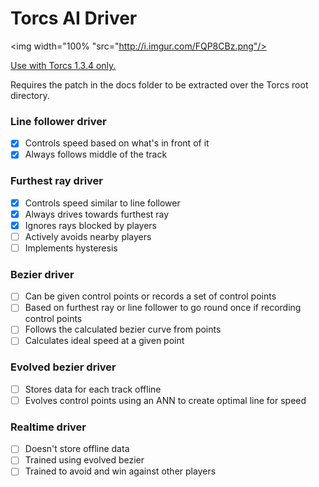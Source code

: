 # Torcs AI Driver
<img width="100% "src="http://i.imgur.com/FQP8CBz.png"/>

[Use with Torcs 1.3.4 only.](https://sourceforge.net/projects/torcs/files/torcs-win32-bin/1.3.4/)
  
Requires the patch in the docs folder to be extracted over the Torcs root directory.

### Line follower driver
- [X] Controls speed based on what's in front of it
- [X] Always follows middle of the track

### Furthest ray driver
- [X] Controls speed similar to line follower
- [X] Always drives towards furthest ray
- [X] Ignores rays blocked by players
- [ ] Actively avoids nearby players
- [ ] Implements hysteresis

### Bezier driver
- [ ] Can be given control points or records a set of control points
- [ ] Based on furthest ray or line follower to go round once if recording control points
- [ ] Follows the calculated bezier curve from points
- [ ] Calculates ideal speed at a given point

### Evolved bezier driver
- [ ] Stores data for each track offline
- [ ] Evolves control points using an ANN to create optimal line for speed

### Realtime driver
- [ ] Doesn't store offline data
- [ ] Trained using evolved bezier
- [ ] Trained to avoid and win against other players